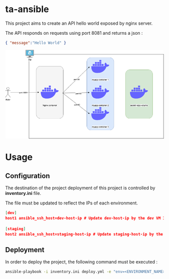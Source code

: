 # ta-ansible
This project aims to create an API hello world exposed by nginx server.

The API responds on requests using port 8081 and returns a json :

```json
{ "message":"Hello World" }
```

<p align="center">
  <img src="docs/architecture.png" />
</p>

# Usage
## Configuration
The destination of the project deployment of this project is controlled by **inventory.ini** file.

The file must be updated to reflect the IPs of each environment.
```json
[dev]
host1 ansible_ssh_host=dev-host-ip # Update dev-host-ip by the dev VM IP

[staging]
host2 ansible_ssh_host=staging-host-ip # Update staging-host-ip by the staging VM IP
```

## Deployment
In order to deploy the project, the following command must be executed : 

```bash
ansible-playbook -i inventory.ini deploy.yml -e "env=<ENVIRONMENT_NAME>" -v -u <ANSIBLE_USER>
```

